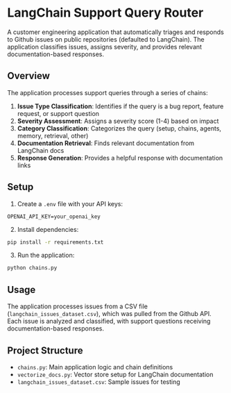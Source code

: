 # LangChain Support Query Router

A customer engineering application that automatically triages and responds to Github issues on public repositories (defaulted to LangChain). The application classifies issues, assigns severity, and provides relevant documentation-based responses.

## Overview

The application processes support queries through a series of chains:
1. **Issue Type Classification**: Identifies if the query is a bug report, feature request, or support question
2. **Severity Assessment**: Assigns a severity score (1-4) based on impact
3. **Category Classification**: Categorizes the query (setup, chains, agents, memory, retrieval, other)
4. **Documentation Retrieval**: Finds relevant documentation from LangChain docs
5. **Response Generation**: Provides a helpful response with documentation links

## Setup

1. Create a `.env` file with your API keys:
```
OPENAI_API_KEY=your_openai_key
```

2. Install dependencies:
```bash
pip install -r requirements.txt
```

3. Run the application:
```bash
python chains.py
```

## Usage

The application processes issues from a CSV file (`langchain_issues_dataset.csv`), which was pulled from the Github API. Each issue is analyzed and classified, with support questions receiving documentation-based responses.

## Project Structure

- `chains.py`: Main application logic and chain definitions
- `vectorize_docs.py`: Vector store setup for LangChain documentation
- `langchain_issues_dataset.csv`: Sample issues for testing
